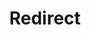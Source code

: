 ﻿---
layout: src/layouts/Redirect.astro
title: Redirect
redirect: /docs/administration/managing-infrastructure/server-configuration-and-file-storage
pubDate:  2023-01-01
navSearch: false
navSitemap: false
navMenu: false
---
